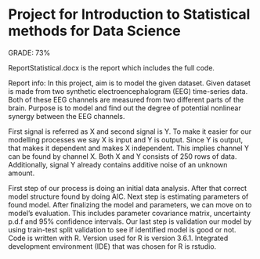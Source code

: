 # Project for Introduction to Statistical methods for Data Science

GRADE: 73%

ReportStatistical.docx is the report which includes the full code.

Report info:
In this project, aim is to model the given dataset. Given dataset is made from two synthetic electroencephalogram (EEG) time-series data. Both of these EEG channels are measured from two different parts of the brain. Purpose is to model and find out the degree of potential nonlinear synergy between the EEG channels.

First signal is referred as X and second signal is Y. To make it easier for our modelling processes we say X is input and Y is output. Since Y is output, that makes it dependent and makes X independent. This implies channel Y can be found by channel X. Both X and Y consists of 250 rows of data. Additionally, signal Y already contains additive noise of an unknown amount.

First step of our process is doing an initial data analysis. After that correct model structure found by doing AIC. Next step is estimating parameters of found model. After finalizing the model and parameters, we can move on to model’s evaluation. This includes parameter covariance matrix, uncertainty p.d.f and 95% confidence intervals. Our last step is validation our model by using train-test split validation to see if identified model is good or not. Code is written with R. Version used for R is version 3.6.1. Integrated development environment (IDE) that was chosen for R is rstudio.
